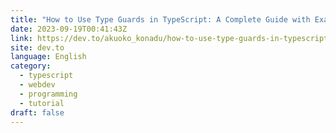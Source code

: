 ```yaml
---
title: "How to Use Type Guards in TypeScript: A Complete Guide with Examples"
date: 2023-09-19T00:41:43Z
link: https://dev.to/akuoko_konadu/how-to-use-type-guards-in-typescript-a-complete-guide-with-examples-46h2?utm_medium=RSS&utm_source=news.12bit.vn
site: dev.to
language: English
category:
  - typescript
  - webdev
  - programming
  - tutorial
draft: false
---
```

